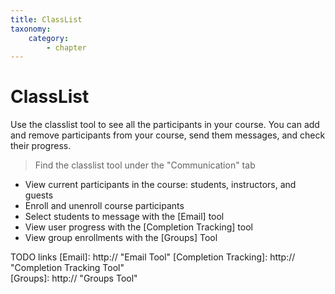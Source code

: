 ```yaml
---
title: ClassList
taxonomy:
    category:
        - chapter
---
```


# ClassList

Use the classlist tool to see all the participants in your course.  You can add and remove participants from your course, send them messages, and check their progress.

> Find the classlist tool under the "Communication" tab

* View current participants in the course: students, instructors, and guests
* Enroll and unenroll course participants 
* Select students to message with the [Email] tool
* View user progress with the [Completion Tracking] tool
* View group enrollments with the [Groups] Tool

TODO links
[Email]: http:// "Email Tool"
[Completion Tracking]: http:// "Completion Tracking Tool"  
[Groups]: http:// "Groups Tool"
